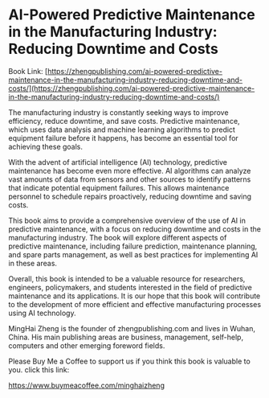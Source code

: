 # AI-Powered Predictive Maintenance in the Manufacturing Industry: Reducing Downtime and Costs

Book Link: [https://zhengpublishing.com/ai-powered-predictive-maintenance-in-the-manufacturing-industry-reducing-downtime-and-costs/](https://zhengpublishing.com/ai-powered-predictive-maintenance-in-the-manufacturing-industry-reducing-downtime-and-costs/)

The manufacturing industry is constantly seeking ways to improve efficiency, reduce downtime, and save costs. Predictive maintenance, which uses data analysis and machine learning algorithms to predict equipment failure before it happens, has become an essential tool for achieving these goals.

With the advent of artificial intelligence (AI) technology, predictive maintenance has become even more effective. AI algorithms can analyze vast amounts of data from sensors and other sources to identify patterns that indicate potential equipment failures. This allows maintenance personnel to schedule repairs proactively, reducing downtime and saving costs.

This book aims to provide a comprehensive overview of the use of AI in predictive maintenance, with a focus on reducing downtime and costs in the manufacturing industry. The book will explore different aspects of predictive maintenance, including failure prediction, maintenance planning, and spare parts management, as well as best practices for implementing AI in these areas.

Overall, this book is intended to be a valuable resource for researchers, engineers, policymakers, and students interested in the field of predictive maintenance and its applications. It is our hope that this book will contribute to the development of more efficient and effective manufacturing processes using AI technology.

MingHai Zheng is the founder of zhengpublishing.com and lives in Wuhan, China. His main publishing areas are business, management, self-help, computers and other emerging foreword fields.

Please Buy Me a Coffee to support us if you think this book is valuable to you. click this link:

https://www.buymeacoffee.com/minghaizheng

